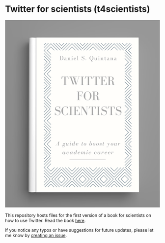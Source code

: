 # Twitter for scientists (t4scientists)

![Twitter for scientists card](https://raw.githubusercontent.com/dsquintana/t4scientists/master/images/book_cover.png)

This repository hosts files for the first version of a book for scientists on how to use Twitter. Read the book [here](https://t4scientists.com/). 

If you notice any typos or have suggestions for future updates, please let me know by [creating an issue](https://help.github.com/en/github/managing-your-work-on-github/creating-an-issue).
